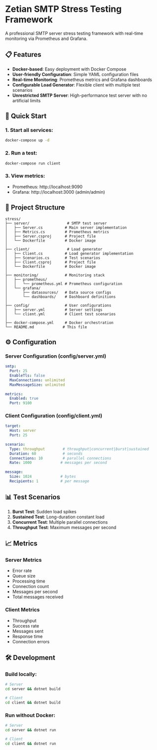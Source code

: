 # Zetian SMTP Stress Testing Framework

A professional SMTP server stress testing framework with real-time monitoring via Prometheus and Grafana.

## 📋 Features

- **Docker-based**: Easy deployment with Docker Compose
- **User-friendly Configuration**: Simple YAML configuration files
- **Real-time Monitoring**: Prometheus metrics and Grafana dashboards
- **Configurable Load Generator**: Flexible client with multiple test scenarios
- **Unrestricted SMTP Server**: High-performance test server with no artificial limits

## 🚀 Quick Start

### 1. Start all services:
```bash
docker-compose up -d
```

### 2. Run a test:
```bash
docker-compose run client
```

### 3. View metrics:
- Prometheus: http://localhost:9090
- Grafana: http://localhost:3000 (admin/admin)

## 📁 Project Structure

```
stress/
├── server/                 # SMTP test server
│   ├── Server.cs          # Main server implementation
│   ├── Metrics.cs         # Prometheus metrics
│   ├── Server.csproj      # Project file
│   └── Dockerfile         # Docker image
│
├── client/                 # Load generator
│   ├── Client.cs          # Load generator implementation
│   ├── Scenarios.cs       # Test scenarios
│   ├── Client.csproj      # Project file
│   └── Dockerfile         # Docker image
│
├── monitoring/            # Monitoring stack
│   ├── prometheus/
│   │   └── prometheus.yml # Prometheus configuration
│   └── grafana/
│       ├── datasources/   # Data source configs
│       └── dashboards/    # Dashboard definitions
│
├── config/                # User configurations
│   ├── server.yml         # Server settings
│   └── client.yml         # Client test scenarios
│
├── docker-compose.yml     # Docker orchestration
└── README.md             # This file
```

## ⚙️ Configuration

### Server Configuration (config/server.yml)
```yaml
smtp:
  Port: 25
  EnableTls: false
  MaxConnections: unlimited
  MaxMessageSize: unlimited
  
metrics:
  Enabled: true
  Port: 9100
```

### Client Configuration (config/client.yml)
```yaml
target:
  Host: server
  Port: 25
  
scenario:
  Type: throughput        # throughput|concurrent|burst|sustained
  Duration: 60            # seconds
  Connections: 10         # parallel connections
  Rate: 1000             # messages per second
  
message:
  Size: 1024             # bytes
  Recipients: 1          # per message
```

## 📊 Test Scenarios

1. **Burst Test**: Sudden load spikes
2. **Sustained Test**: Long-duration constant load
3. **Concurrent Test**: Multiple parallel connections
4. **Throughput Test**: Maximum messages per second

## 📈 Metrics

### Server Metrics
- Error rate
- Queue size
- Processing time
- Connection count
- Messages per second
- Total messages received

### Client Metrics
- Throughput
- Success rate
- Messages sent
- Response time
- Connection errors

## 🛠️ Development

### Build locally:
```bash
# Server
cd server && dotnet build

# Client
cd client && dotnet build
```

### Run without Docker:
```bash
# Server
cd server && dotnet run

# Client
cd client && dotnet run
```